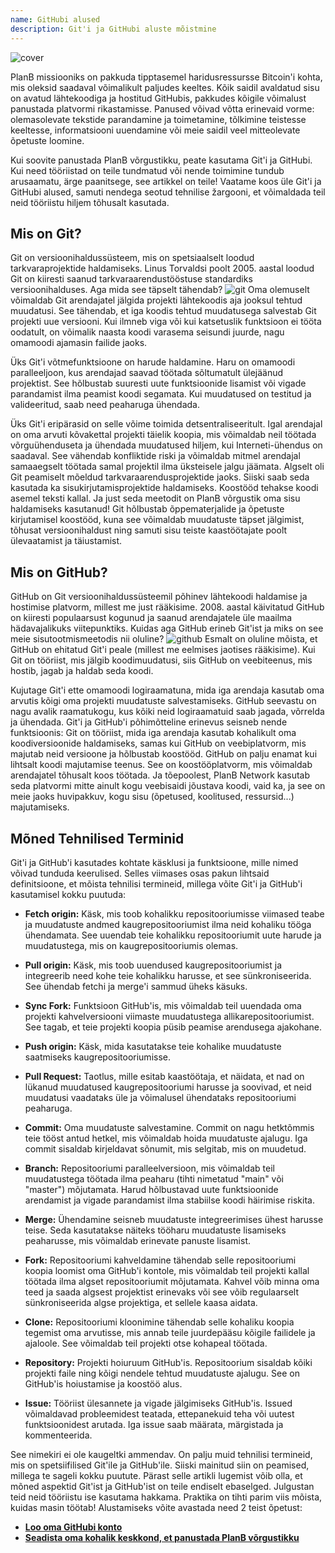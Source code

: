 ```yaml
---
name: GitHubi alused
description: Git'i ja GitHubi aluste mõistmine
---
```


![cover](assets/cover.webp)

PlanB missiooniks on pakkuda tipptasemel haridusressursse Bitcoin'i kohta, mis oleksid saadaval võimalikult paljudes keeltes. Kõik saidil avaldatud sisu on avatud lähtekoodiga ja hostitud GitHubis, pakkudes kõigile võimalust panustada platvormi rikastamisse. Panused võivad võtta erinevaid vorme: olemasolevate tekstide parandamine ja toimetamine, tõlkimine teistesse keeltesse, informatsiooni uuendamine või meie saidil veel mitteolevate õpetuste loomine.

Kui soovite panustada PlanB võrgustikku, peate kasutama Git'i ja GitHubi. Kui need tööriistad on teile tundmatud või nende toimimine tundub arusaamatu, ärge paanitsege, see artikkel on teile! Vaatame koos üle Git'i ja GitHubi alused, samuti nendega seotud tehnilise žargooni, et võimaldada teil neid tööriistu hiljem tõhusalt kasutada.

## Mis on Git?

Git on versioonihaldussüsteem, mis on spetsiaalselt loodud tarkvaraprojektide haldamiseks. Linus Torvaldsi poolt 2005. aastal loodud Git on kiiresti saanud tarkvaraarendustööstuse standardiks versioonihalduses. Aga mida see täpselt tähendab?
![git](assets/1.webp)
Oma olemuselt võimaldab Git arendajatel jälgida projekti lähtekoodis aja jooksul tehtud muudatusi. See tähendab, et iga koodis tehtud muudatusega salvestab Git projekti uue versiooni. Kui ilmneb viga või kui katsetuslik funktsioon ei tööta oodatult, on võimalik naasta koodi varasema seisundi juurde, nagu omamoodi ajamasin failide jaoks.

Üks Git'i võtmefunktsioone on harude haldamine. Haru on omamoodi paralleeljoon, kus arendajad saavad töötada sõltumatult ülejäänud projektist. See hõlbustab suuresti uute funktsioonide lisamist või vigade parandamist ilma peamist koodi segamata. Kui muudatused on testitud ja valideeritud, saab need peaharuga ühendada.

Üks Git'i eripärasid on selle võime toimida detsentraliseeritult. Igal arendajal on oma arvuti kõvakettal projekti täielik koopia, mis võimaldab neil töötada võrguühenduseta ja ühendada muudatused hiljem, kui Interneti-ühendus on saadaval. See vähendab konfliktide riski ja võimaldab mitmel arendajal samaaegselt töötada samal projektil ilma üksteisele jalgu jäämata.
Algselt oli Git peamiselt mõeldud tarkvaraarendusprojektide jaoks. Siiski saab seda kasutada ka sisukirjutamisprojektide haldamiseks. Koostööd tehakse koodi asemel teksti kallal. Ja just seda meetodit on PlanB võrgustik oma sisu haldamiseks kasutanud! Git hõlbustab õppematerjalide ja õpetuste kirjutamisel koostööd, kuna see võimaldab muudatuste täpset jälgimist, tõhusat versioonihaldust ning samuti sisu teiste kaastöötajate poolt ülevaatamist ja täiustamist.
## Mis on GitHub?

GitHub on Git versioonihaldussüsteemil põhinev lähtekoodi haldamise ja hostimise platvorm, millest me just rääkisime. 2008. aastal käivitatud GitHub on kiiresti populaarsust kogunud ja saanud arendajatele üle maailma hädavajalikuks viitepunktiks. Kuidas aga GitHub erineb Git'ist ja miks on see meie sisutootmismeetodis nii oluline?
![github](assets/2.webp)
Esmalt on oluline mõista, et GitHub on ehitatud Git'i peale (millest me eelmises jaotises rääkisime). Kui Git on tööriist, mis jälgib koodimuudatusi, siis GitHub on veebiteenus, mis hostib, jagab ja haldab seda koodi.

Kujutage Git'i ette omamoodi logiraamatuna, mida iga arendaja kasutab oma arvutis kõigi oma projekti muudatuste salvestamiseks. GitHub seevastu on nagu avalik raamatukogu, kus kõiki neid logiraamatuid saab jagada, võrrelda ja ühendada.
Git'i ja GitHub'i põhimõtteline erinevus seisneb nende funktsioonis: Git on tööriist, mida iga arendaja kasutab kohalikult oma koodiversioonide haldamiseks, samas kui GitHub on veebiplatvorm, mis majutab neid versioone ja hõlbustab koostööd.
GitHub on palju enamat kui lihtsalt koodi majutamise teenus. See on koostööplatvorm, mis võimaldab arendajatel tõhusalt koos töötada. Ja tõepoolest, PlanB Network kasutab seda platvormi mitte ainult kogu veebisaidi jõustava koodi, vaid ka, ja see on meie jaoks huvipakkuv, kogu sisu (õpetused, koolitused, ressursid...) majutamiseks.

## Mõned Tehnilised Terminid

Git'i ja GitHub'i kasutades kohtate käsklusi ja funktsioone, mille nimed võivad tunduda keerulised. Selles viimases osas pakun lihtsaid definitsioone, et mõista tehnilisi termineid, millega võite Git'i ja GitHub'i kasutamisel kokku puutuda:

- **Fetch origin:** Käsk, mis toob kohalikku repositooriumisse viimased teabe ja muudatuste andmed kaugrepositooriumist ilma neid kohaliku tööga ühendamata. See uuendab teie kohalikku repositooriumit uute harude ja muudatustega, mis on kaugrepositooriumis olemas.

- **Pull origin:** Käsk, mis toob uuendused kaugrepositooriumist ja integreerib need kohe teie kohalikku harusse, et see sünkroniseerida. See ühendab fetchi ja merge'i sammud üheks käsuks.
- **Sync Fork:** Funktsioon GitHub'is, mis võimaldab teil uuendada oma projekti kahvelversiooni viimaste muudatustega allikarepositooriumist. See tagab, et teie projekti koopia püsib peamise arendusega ajakohane.
- **Push origin:** Käsk, mida kasutatakse teie kohalike muudatuste saatmiseks kaugrepositooriumisse.

- **Pull Request:** Taotlus, mille esitab kaastöötaja, et näidata, et nad on lükanud muudatused kaugrepositooriumi harusse ja soovivad, et neid muudatusi vaadataks üle ja võimalusel ühendataks repositooriumi peaharuga.

- **Commit:** Oma muudatuste salvestamine. Commit on nagu hetktõmmis teie tööst antud hetkel, mis võimaldab hoida muudatuste ajalugu. Iga commit sisaldab kirjeldavat sõnumit, mis selgitab, mis on muudetud.

- **Branch:** Repositooriumi paralleelversioon, mis võimaldab teil muudatustega töötada ilma peaharu (tihti nimetatud "main" või "master") mõjutamata. Harud hõlbustavad uute funktsioonide arendamist ja vigade parandamist ilma stabiilse koodi häirimise riskita.

- **Merge:** Ühendamine seisneb muudatuste integreerimises ühest harusse teise. Seda kasutatakse näiteks tööharu muudatuste lisamiseks peaharusse, mis võimaldab erinevate panuste lisamist.

- **Fork:** Repositooriumi kahveldamine tähendab selle repositooriumi koopia loomist oma GitHub'i kontole, mis võimaldab teil projekti kallal töötada ilma algset repositooriumit mõjutamata. Kahvel võib minna oma teed ja saada algsest projektist erinevaks või see võib regulaarselt sünkroniseerida algse projektiga, et sellele kaasa aidata.

- **Clone:** Repositooriumi kloonimine tähendab selle kohaliku koopia tegemist oma arvutisse, mis annab teile juurdepääsu kõigile failidele ja ajaloole. See võimaldab teil projekti otse kohapeal töötada.

- **Repository:** Projekti hoiuruum GitHub'is. Repositoorium sisaldab kõiki projekti faile ning kõigi nendele tehtud muudatuste ajalugu. See on GitHub'is hoiustamise ja koostöö alus.

- **Issue:** Tööriist ülesannete ja vigade jälgimiseks GitHub'is. Issued võimaldavad probleemidest teatada, ettepanekuid teha või uutest funktsioonidest arutada. Iga issue saab määrata, märgistada ja kommenteerida.

See nimekiri ei ole kaugeltki ammendav. On palju muid tehnilisi termineid, mis on spetsiifilised Git'ile ja GitHub'ile. Siiski mainitud siin on peamised, millega te sageli kokku puutute.
Pärast selle artikli lugemist võib olla, et mõned aspektid Git'ist ja GitHub'ist on teile endiselt ebaselged. Julgustan teid neid tööriistu ise kasutama hakkama. Praktika on tihti parim viis mõista, kuidas masin töötab! Alustamiseks võite avastada need 2 teist õpetust:
- **[Loo oma GitHubi konto](https://planb.network/tutorials/others/contribution/create-github-account-a75fc39d-f0d0-44dc-9cd5-cd94aee0c07c)**
- **[Seadista oma kohalik keskkond, et panustada PlanB võrgustikku](https://planb.network/tutorials/others/contribution/github-desktop-work-environment-5862003b-9d76-47f5-a9e0-5ec74256a8ba)**